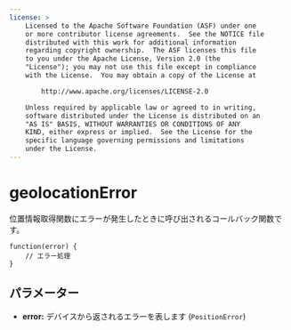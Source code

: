 ```yaml
---
license: >
    Licensed to the Apache Software Foundation (ASF) under one
    or more contributor license agreements.  See the NOTICE file
    distributed with this work for additional information
    regarding copyright ownership.  The ASF licenses this file
    to you under the Apache License, Version 2.0 (the
    "License"); you may not use this file except in compliance
    with the License.  You may obtain a copy of the License at

        http://www.apache.org/licenses/LICENSE-2.0

    Unless required by applicable law or agreed to in writing,
    software distributed under the License is distributed on an
    "AS IS" BASIS, WITHOUT WARRANTIES OR CONDITIONS OF ANY
    KIND, either express or implied.  See the License for the
    specific language governing permissions and limitations
    under the License.
---
```


geolocationError
================

位置情報取得関数にエラーが発生したときに呼び出されるコールバック関数です。

    function(error) {
        // エラー処理
    }

パラメーター
----------

- __error:__ デバイスから返されるエラーを表します (`PositionError`)
